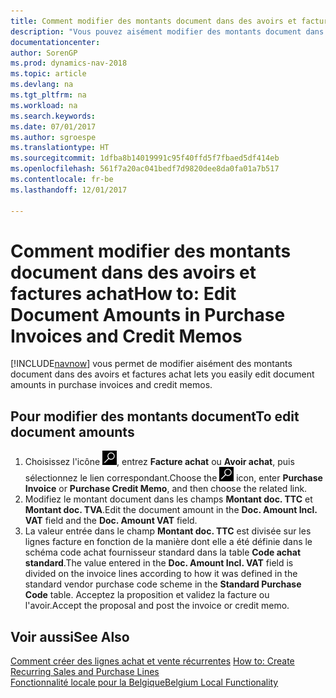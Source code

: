 ```yaml
---
title: Comment modifier des montants document dans des avoirs et factures achat
description: "Vous pouvez aisément modifier des montants document dans des avoirs et factures achat"
documentationcenter: 
author: SorenGP
ms.prod: dynamics-nav-2018
ms.topic: article
ms.devlang: na
ms.tgt_pltfrm: na
ms.workload: na
ms.search.keywords: 
ms.date: 07/01/2017
ms.author: sgroespe
ms.translationtype: HT
ms.sourcegitcommit: 1dfba8b14019991c95f40ffd5f7fbaed5df414eb
ms.openlocfilehash: 561f7a20ac041bedf7d9820dee8da0fa01a7b517
ms.contentlocale: fr-be
ms.lasthandoff: 12/01/2017

---
```

# <a name="how-to-edit-document-amounts-in-purchase-invoices-and-credit-memos"></a><span data-ttu-id="9fd19-103">Comment modifier des montants document dans des avoirs et factures achat</span><span class="sxs-lookup"><span data-stu-id="9fd19-103">How to: Edit Document Amounts in Purchase Invoices and Credit Memos</span></span>
[!INCLUDE[navnow](../../includes/navnow_md.md)]<span data-ttu-id="9fd19-104"> vous permet de modifier aisément des montants document dans des avoirs et factures achat</span><span class="sxs-lookup"><span data-stu-id="9fd19-104"> lets you easily edit document amounts in purchase invoices and credit memos.</span></span>  

## <a name="to-edit-document-amounts"></a><span data-ttu-id="9fd19-105">Pour modifier des montants document</span><span class="sxs-lookup"><span data-stu-id="9fd19-105">To edit document amounts</span></span>  

1.  <span data-ttu-id="9fd19-106">Choisissez l'icône ![Page ou état pour la recherche](../../media/ui-search/search_small.png "icône Page ou état pour la recherche"), entrez **Facture achat** ou **Avoir achat**, puis sélectionnez le lien correspondant.</span><span class="sxs-lookup"><span data-stu-id="9fd19-106">Choose the ![Search for Page or Report](../../media/ui-search/search_small.png "Search for Page or Report icon") icon, enter **Purchase Invoice** or **Purchase Credit Memo**, and then choose the related link.</span></span>  
2.  <span data-ttu-id="9fd19-107">Modifiez le montant document dans les champs **Montant doc. TTC** et **Montant doc. TVA**.</span><span class="sxs-lookup"><span data-stu-id="9fd19-107">Edit the document amount in the **Doc. Amount Incl. VAT** field and the **Doc. Amount VAT** field.</span></span>  
3.  <span data-ttu-id="9fd19-108">La valeur entrée dans le champ **Montant doc. TTC** est divisée sur les lignes facture en fonction de la manière dont elle a été définie dans le schéma code achat fournisseur standard dans la table **Code achat standard**.</span><span class="sxs-lookup"><span data-stu-id="9fd19-108">The value entered in the **Doc. Amount Incl. VAT** field is divided on the invoice lines according to how it was defined in the standard vendor purchase code scheme in the **Standard Purchase Code** table.</span></span> <span data-ttu-id="9fd19-109">Acceptez la proposition et validez la facture ou l'avoir.</span><span class="sxs-lookup"><span data-stu-id="9fd19-109">Accept the proposal and post the invoice or credit memo.</span></span>  

## <a name="see-also"></a><span data-ttu-id="9fd19-110">Voir aussi</span><span class="sxs-lookup"><span data-stu-id="9fd19-110">See Also</span></span>  
<span data-ttu-id="9fd19-111">[Comment créer des lignes achat et vente récurrentes](../../sales-how-work-standard-lines.md) </span><span class="sxs-lookup"><span data-stu-id="9fd19-111">[How to: Create Recurring Sales and Purchase Lines](../../sales-how-work-standard-lines.md) </span></span>  
[<span data-ttu-id="9fd19-112">Fonctionnalité locale pour la Belgique</span><span class="sxs-lookup"><span data-stu-id="9fd19-112">Belgium Local Functionality</span></span>](belgium-local-functionality.md)

